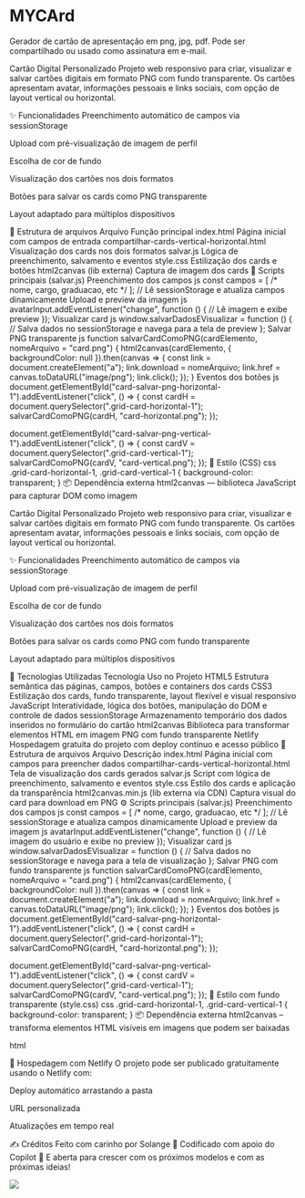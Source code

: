 # MYCArd

<a href="https://solmorcillo.com.br/MyCArd/wwwroot/index.html"></a>
Gerador de cartão de apresentação em png, jpg, pdf. Pode ser compartilhado ou usado como assinatura em e-mail.

Cartão Digital Personalizado
Projeto web responsivo para criar, visualizar e salvar cartões digitais em formato PNG com fundo transparente. Os cartões apresentam avatar, informações pessoais e links sociais, com opção de layout vertical ou horizontal.

✨ Funcionalidades
Preenchimento automático de campos via sessionStorage

Upload com pré-visualização de imagem de perfil

Escolha de cor de fundo

Visualização dos cartões nos dois formatos

Botões para salvar os cards como PNG transparente

Layout adaptado para múltiplos dispositivos

📁 Estrutura de arquivos
Arquivo	Função principal
index.html	Página inicial com campos de entrada
compartilhar-cards-vertical-horizontal.html	Visualização dos cards nos dois formatos
salvar.js	Lógica de preenchimento, salvamento e eventos
style.css	Estilização dos cards e botões
html2canvas (lib externa)	Captura de imagem dos cards
🧠 Scripts principais (salvar.js)
Preenchimento dos campos
js
const campos = [ /* nome, cargo, graduacao, etc */ ];
// Lê sessionStorage e atualiza campos dinamicamente
Upload e preview da imagem
js
avatarInput.addEventListener("change", function () {
  // Lê imagem e exibe preview
});
Visualizar card
js
window.salvarDadosEVisualizar = function () {
  // Salva dados no sessionStorage e navega para a tela de preview
};
Salvar PNG transparente
js
function salvarCardComoPNG(cardElemento, nomeArquivo = "card.png") {
  html2canvas(cardElemento, {
    backgroundColor: null
  }).then(canvas => {
    const link = document.createElement("a");
    link.download = nomeArquivo;
    link.href = canvas.toDataURL("image/png");
    link.click();
  });
}
Eventos dos botões
js
document.getElementById("card-salvar-png-horizontal-1").addEventListener("click", () => {
  const cardH = document.querySelector(".grid-card-horizontal-1");
  salvarCardComoPNG(cardH, "card-horizontal.png");
});

document.getElementById("card-salvar-png-vertical-1").addEventListener("click", () => {
  const cardV = document.querySelector(".grid-card-vertical-1");
  salvarCardComoPNG(cardV, "card-vertical.png");
});
🧼 Estilo (CSS)
css
.grid-card-horizontal-1,
.grid-card-vertical-1 {
  background-color: transparent;
}
📦 Dependência externa
html2canvas — biblioteca JavaScript para capturar DOM como imagem

Cartão Digital Personalizado
Projeto web responsivo para criar, visualizar e salvar cartões digitais em formato PNG com fundo transparente. Os cartões apresentam avatar, informações pessoais e links sociais, com opção de layout vertical ou horizontal.

✨ Funcionalidades
Preenchimento automático de campos via sessionStorage

Upload com pré-visualização de imagem de perfil

Escolha de cor de fundo

Visualização dos cartões nos dois formatos

Botões para salvar os cards como PNG com fundo transparente

Layout adaptado para múltiplos dispositivos

🧰 Tecnologias Utilizadas
Tecnologia	Uso no Projeto
HTML5	Estrutura semântica das páginas, campos, botões e containers dos cards
CSS3	Estilização dos cards, fundo transparente, layout flexível e visual responsivo
JavaScript	Interatividade, lógica dos botões, manipulação do DOM e controle de dados
sessionStorage	Armazenamento temporário dos dados inseridos no formulário do cartão
html2canvas	Biblioteca para transformar elementos HTML em imagem PNG com fundo transparente
Netlify	Hospedagem gratuita do projeto com deploy contínuo e acesso público
📁 Estrutura de arquivos
Arquivo	Descrição
index.html	Página inicial com campos para preencher dados
compartilhar-cards-vertical-horizontal.html	Tela de visualização dos cards gerados
salvar.js	Script com lógica de preenchimento, salvamento e eventos
style.css	Estilo dos cards e aplicação da transparência
html2canvas.min.js (lib externa via CDN)	Captura visual do card para download em PNG
⚙️ Scripts principais (salvar.js)
Preenchimento dos campos
js
const campos = [ /* nome, cargo, graduacao, etc */ ];
// Lê sessionStorage e atualiza campos dinamicamente
Upload e preview da imagem
js
avatarInput.addEventListener("change", function () {
  // Lê imagem do usuário e exibe no preview
});
Visualizar card
js
window.salvarDadosEVisualizar = function () {
  // Salva dados no sessionStorage e navega para a tela de visualização
};
Salvar PNG com fundo transparente
js
function salvarCardComoPNG(cardElemento, nomeArquivo = "card.png") {
  html2canvas(cardElemento, {
    backgroundColor: null
  }).then(canvas => {
    const link = document.createElement("a");
    link.download = nomeArquivo;
    link.href = canvas.toDataURL("image/png");
    link.click();
  });
}
Eventos dos botões
js
document.getElementById("card-salvar-png-horizontal-1").addEventListener("click", () => {
  const cardH = document.querySelector(".grid-card-horizontal-1");
  salvarCardComoPNG(cardH, "card-horizontal.png");
});

document.getElementById("card-salvar-png-vertical-1").addEventListener("click", () => {
  const cardV = document.querySelector(".grid-card-vertical-1");
  salvarCardComoPNG(cardV, "card-vertical.png");
});
🎨 Estilo com fundo transparente (style.css)
css
.grid-card-horizontal-1,
.grid-card-vertical-1 {
  background-color: transparent;
}
📦 Dependência externa
html2canvas – transforma elementos HTML visíveis em imagens que podem ser baixadas

html
<script src="https://cdn.jsdelivr.net/npm/html2canvas@1.4.1/dist/html2canvas.min.js"></script>
🚀 Hospedagem com Netlify
O projeto pode ser publicado gratuitamente usando o Netlify com:

Deploy automático arrastando a pasta

URL personalizada

Atualizações em tempo real

✍️ Créditos
Feito com carinho por Solange 🌻 Codificado com apoio do Copilot 💙 E aberta para crescer com os próximos modelos e com as próximas ideias!

<img src="https://solmorcillo.com.br/](https://solmorcillo.com.br/imgs_public/logo_SM.jpg">
